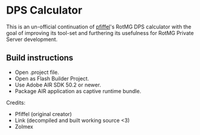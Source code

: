 # DPS Calculator
This is an un-official continuation of [pfiffel](https://github.com/pfiffel)'s RotMG DPS calculator with the goal of improving its tool-set and furthering its usefulness for RotMG Private Server development.

## Build instructions
- Open .project file. 
- Open as Flash Builder Project.
- Use Adobe AIR SDK 50.2 or newer.
- Package AIR application as captive runtime bundle.

Credits:
- Pfiffel (original creator)
- Link (decompiled and built working source <3)
- Zolmex
